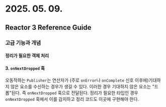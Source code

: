 # 2025. 05. 09.

## Reactor 3 Reference Guide

### 고급 기능과 개념

#### 정리가 필요한 객체 처리

#### 3. `onNextDropped` 훅

오동작하는 `Publisher`는 연산자가 (주로 `onError`나 `onComplete` 신호 이후에)기대하지 않은 요소를 수신하는 경우가 생길 수 있다. 이러한 경우 기대하지 않은 요소는 "드롭"된다. 즉 `onNextDropped` 훅으로 전달된다. 정리가 필요한 타입인 경우 `onNextDropped` 훅에서 이를 감지하고 정리 코드도 이곳에 구현해야 한다.



